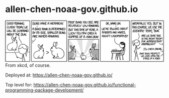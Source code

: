 # allen-chen-noaa-gov.github.io

![xkcd](/data/bun_2x.png)
From xkcd, of course.

Deployed at: https://allen-chen-noaa-gov.github.io/

Top level for: https://allen-chen-noaa-gov.github.io/functional-programming-package-development/
